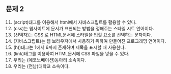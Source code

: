 ## 문제 2

11. (script)태그를 이용해서 html에서 자바스크립트를 활용할 수 있다.
12. (css)는 웹사이트에 문서가 표현되는 방법을 정해주는 스타일 시트 언어이다.
13. (선택자)는 CSS 로 HTML문서에 스타일을 입힐 요소를 선택하는 문자이다.
14. (자바스크립트)는 웹 브라우저에서 사용하기 위하여 만들어진 프로그래밍 언어이다.
15. (h))태그는 1에서 6까지 존재하며 제목을 표시할 때 사용한다.
16. (link)태그를 이용하여 HTML문서에 CSS 파일을 넣을 수 있다.
17. 우리는 (에코노베이션)동아리 소속이다.
18. 우리는 (전남)대학교 소속이다.